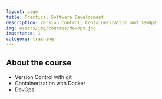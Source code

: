```yaml
---
layout: page
title: Practical Software Development
description: Version Control, Containerization and DevOps
img: assets/img/courses/devops.jpg
importance: 1
category: training
---
```

## About the course

- Version Control with git 
- Containerization with Docker
- DevOps
